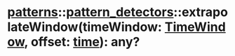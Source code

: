 # [patterns](/libs/patterns/)::[pattern_detectors](/libs/patterns/pattern_detectors/)::extrapolateWindow(timeWindow:&nbsp;[TimeWindow](/libs/std/util/type.TimeWindow.md), offset:&nbsp;[time](/libs/std/core/type.time.md)):&nbsp;any?
